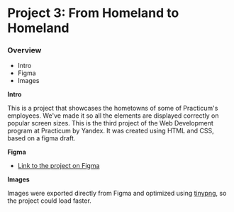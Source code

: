 # Project 3: From Homeland to Homeland
### Overview  
* Intro  
* Figma  
* Images  
  
**Intro**    
  
This is a project that showcases the hometowns of some of Practicum's employees. We've made it so all the elements are displayed correctly on popular screen sizes. This is the third project of the Web Development program at Practicum by Yandex. It was created using HTML and CSS, based on a figma draft.
  
**Figma**  
  
* [Link to the project on Figma](https://kerwindows.github.io/web_project_3/)  
  
**Images**  
  
Images were exported directly from Figma and optimized using [tinypng](https://tinypng.com/), so the project could load faster. 